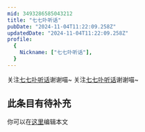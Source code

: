 ```yaml
---
mid: 3493286585043212
title: "七七卟听话"
pubDate: "2024-11-04T11:22:09.258Z"
updatedDate: "2024-11-04T11:22:09.258Z"
profile:
  {
    Nickname: ["七七卟听话"],
  }
---
```


关注[七七卟听话](https://space.bilibili.com/3493286585043212)谢谢喵~ 关注[七七卟听话](https://space.bilibili.com/3493286585043212)谢谢喵~

## 此条目有待补充
你可以在[这里](https://github.com/Yuhanawa/VTuber.ICU-Content/edit/master/v/七七卟听话/index.md)编辑本文
